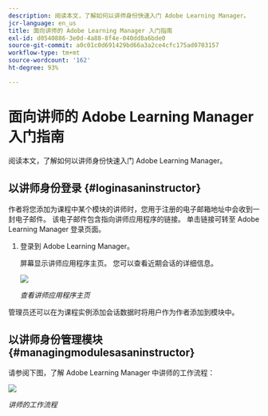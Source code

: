 ```yaml
---
description: 阅读本文，了解如何以讲师身份快速入门 Adobe Learning Manager。
jcr-language: en_us
title: 面向讲师的 Adobe Learning Manager 入门指南
exl-id: d0540886-3e0d-4a88-8f4e-040dd8a6bde0
source-git-commit: a0c01c0d691429bd66a3a2ce4cfc175ad0703157
workflow-type: tm+mt
source-wordcount: '162'
ht-degree: 93%

---
```


# 面向讲师的 Adobe Learning Manager 入门指南

阅读本文，了解如何以讲师身份快速入门 Adobe Learning Manager。

## 以讲师身份登录 {#loginasaninstructor}

作者将您添加为课程中某个模块的讲师时，您用于注册的电子邮箱地址中会收到一封电子邮件。 该电子邮件包含指向讲师应用程序的链接。 单击链接可转至 Adobe Learning Manager 登录页面。

1. 登录到 Adobe Learning Manager。

   屏幕显示讲师应用程序主页。 您可以查看近期会话的详细信息。

   ![](assets/instructor-upcomingsession.png)

   *查看讲师应用程序主页*

管理员还可以在为课程实例添加会话数据时将用户作为作者添加到模块中。

## 以讲师身份管理模块 {#managingmodulesasaninstructor}

请参阅下图，了解 Adobe Learning Manager 中讲师的工作流程：

![](assets/instructor.jpg)

*讲师的工作流程*
